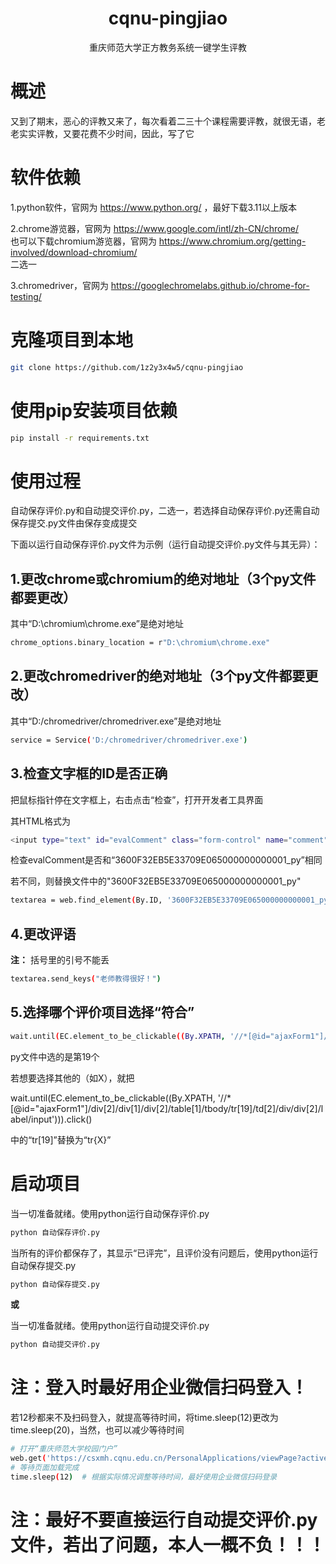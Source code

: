 <div align="center">
    <h1 align="center">cqnu-pingjiao</h1>
    <p align="center">重庆师范大学正方教务系统一键学生评教</p>
</div>


# 概述
又到了期末，恶心的评教又来了，每次看着二三十个课程需要评教，就很无语，老老实实评教，又要花费不少时间，因此，写了它

# 软件依赖
1.python软件，官网为  https://www.python.org/  ，最好下载3.11以上版本

2.chrome游览器，官网为  https://www.google.com/intl/zh-CN/chrome/   
  也可以下载chromium游览器，官网为  https://www.chromium.org/getting-involved/download-chromium/  
  二选一

3.chromedriver，官网为  https://googlechromelabs.github.io/chrome-for-testing/

# 克隆项目到本地
```bash
git clone https://github.com/1z2y3x4w5/cqnu-pingjiao
```

# 使用pip安装项目依赖
```bash
pip install -r requirements.txt
```
# 使用过程
自动保存评价.py和自动提交评价.py，二选一，若选择自动保存评价.py还需自动保存提交.py文件由保存变成提交

下面以运行自动保存评价.py文件为示例（运行自动提交评价.py文件与其无异）：

## 1.更改chrome或chromium的绝对地址（3个py文件都要更改）

其中“D:\chromium\chrome.exe”是绝对地址
```bash
chrome_options.binary_location = r"D:\chromium\chrome.exe"
```

## 2.更改chromedriver的绝对地址（3个py文件都要更改）

其中“D:/chromedriver/chromedriver.exe”是绝对地址
```bash
service = Service('D:/chromedriver/chromedriver.exe')
```

## 3.检查文字框的ID是否正确

把鼠标指针停在文字框上，右击点击“检查”，打开开发者工具界面

其HTML格式为
```bash
<input type="text" id="evalComment" class="form-control" name="comment">
```

检查evalComment是否和“3600F32EB5E33709E065000000000001_py”相同

若不同，则替换文件中的"3600F32EB5E33709E065000000000001_py"
```bash
textarea = web.find_element(By.ID, '3600F32EB5E33709E065000000000001_py')
```

## 4.更改评语

**注：**
括号里的引号不能丢
```bash
textarea.send_keys("老师教得很好！")
```

## 5.选择哪个评价项目选择“符合”
```bash
wait.until(EC.element_to_be_clickable((By.XPATH, '//*[@id="ajaxForm1"]/div[2]/div[1]/div[2]/table[1]/tbody/tr[19]/td[2]/div/div[2]/label/input'))).click()
```
py文件中选的是第19个

若想要选择其他的（如X），就把

wait.until(EC.element_to_be_clickable((By.XPATH, '//*[@id="ajaxForm1"]/div[2]/div[1]/div[2]/table[1]/tbody/tr[19]/td[2]/div/div[2]/label/input'))).click()

中的“tr[19]”替换为“tr{X}”

# 启动项目
当一切准备就绪。使用python运行自动保存评价.py
```bash
python 自动保存评价.py
```
当所有的评价都保存了，其显示“已评完”，且评价没有问题后，使用python运行自动保存提交.py
```bash
python 自动保存提交.py
```
**或**

当一切准备就绪。使用python运行自动提交评价.py
```bash
python 自动提交评价.py
```
# **注：登入时最好用企业微信扫码登入！**
若12秒都来不及扫码登入，就提高等待时间，将time.sleep(12)更改为time.sleep(20)，当然，也可以减少等待时间
```bash
# 打开“重庆师范大学校园门户”
web.get('https://csxmh.cqnu.edu.cn/PersonalApplications/viewPage?active_nav_num=1')
# 等待页面加载完成
time.sleep(12)  # 根据实际情况调整等待时间，最好使用企业微信扫码登录

```
# **注：最好不要直接运行自动提交评价.py文件，若出了问题，本人一概不负！！！**

